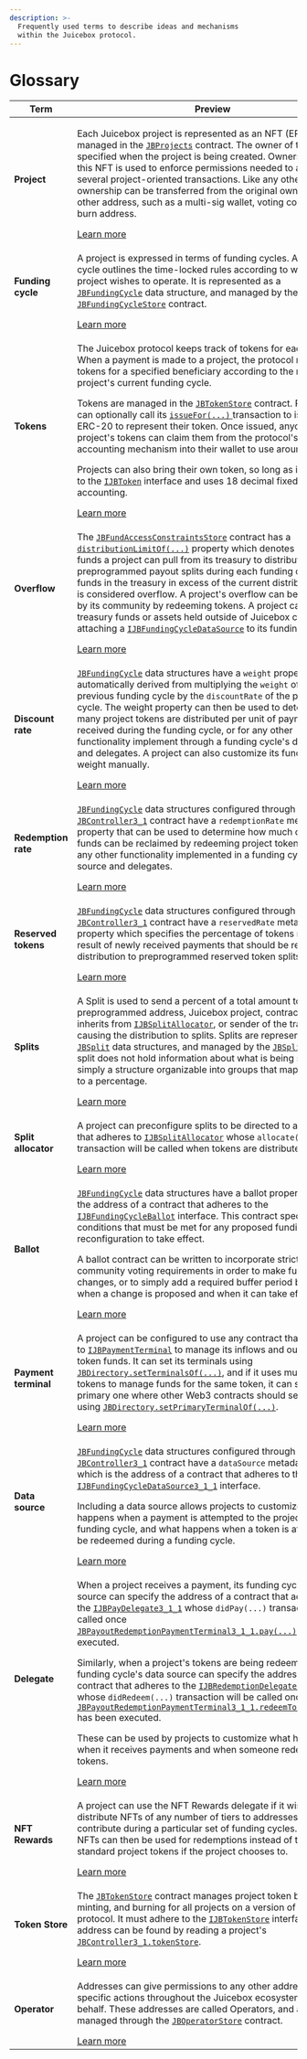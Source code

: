 ```yaml
---
description: >-
  Frequently used terms to describe ideas and mechanisms
  within the Juicebox protocol.
---
```


# Glossary

| Term                 | Preview                                                                                                                                                                                                                                                                                                                                                                                                                                                                                                                                                                                                                                                                                                                                                                                                                                                                                                                                                                                                                                                                                                                                                                                 |
| -------------------- | --------------------------------------------------------------------------------------------------------------------------------------------------------------------------------------------------------------------------------------------------------------------------------------------------------------------------------------------------------------------------------------------------------------------------------------------------------------------------------------------------------------------------------------------------------------------------------------------------------------------------------------------------------------------------------------------------------------------------------------------------------------------------------------------------------------------------------------------------------------------------------------------------------------------------------------------------------------------------------------------------------------------------------------------------------------------------------------------------------------------------------------------------------------------------------------- |
| **Project**          | <p>Each Juicebox project is represented as an NFT (ERC-721), managed in the <a href="/v4/deprecated/v3/api/contracts/jbprojects/"><code>JBProjects</code></a> contract. The owner of this NFT is specified when the project is being created. Ownership over this NFT is used to enforce permissions needed to access several project-oriented transactions. Like any other NFT, ownership can be transferred from the original owner to any other address, such as a multi-sig wallet, voting contract, or burn address.</p>[Learn more](/docs/dev/v3/learn/glossary/project.md)                                                                                                                                                                                                                                                                                                                                                                                                                                                                                                                                                                                                                            |
| **Funding cycle**    | <p>A project is expressed in terms of funding cycles. A funding cycle outlines the time-locked rules according to which a project wishes to operate. It is represented as a <a href="/v4/deprecated/v3/api/data-structures/jbfundingcycle"><code>JBFundingCycle</code></a> data structure, and managed by the <a href="/v4/deprecated/v3/api/contracts/jbfundingcyclestore/"><code>JBFundingCycleStore</code></a> contract.</p>[Learn more](/docs/dev/v3/learn/glossary/funding-cycle.md)                                                                                                                                                                                                                                                                                                                                                                                                                                                                                                                                                                                                                                                                                                                                 |
| **Tokens**           | <p>The Juicebox protocol keeps track of tokens for each project. When a payment is made to a project, the protocol mints tokens for a specified beneficiary according to the rules of the project's current funding cycle.</p><p>Tokens are managed in the <a href="/v4/deprecated/v3/api/contracts/jbtokenstore/"><code>JBTokenStore</code></a> contract. Projects can optionally call its <a href="/v4/deprecated/v3/api/contracts/jbtokenstore/write/issuefor"><code>issueFor(...)</code> </a>transaction to issue an ERC-20 to represent their token. Once issued, anyone with a project's tokens can claim them from the protocol's internal accounting mechanism into their wallet to use around Web3.</p><p>Projects can also bring their own token, so long as it adheres to the <a href="/v4/deprecated/v3/api/interfaces/ijbtoken"><code>IJBToken</code></a> interface and uses 18 decimal fixed point accounting.</p>[Learn more](/docs/dev/v3/learn/glossary/tokens.md)                                                                                                                                                                                                                                                    |
| **Overflow**         | <p>The <a href="/v4/deprecated/v3/api/contracts/jbfundaccessconstraintsstore/"><code>JBFundAccessConstraintsStore</code></a> contract has a <a href="/v4/deprecated/v3/api/contracts/jbfundaccessconstraintsstore.md#distributionlimitof"><code>distributionLimitOf(...)</code></a> property which denotes how much funds a project can pull from its treasury to distribute to its preprogrammed payout splits during each funding cycle. Any funds in the treasury in excess of the current distribution limit is considered overflow. A project's overflow can be reclaimed by its community by redeeming tokens. A project can specify treasury funds or assets held outside of Juicebox contracts by attaching a <a href="/v4/deprecated/v3/api/interfaces/ijbfundingcycledatasource.md"><code>IJBFundingCycleDataSource</code></a> to its funding cycles.</p>[Learn more](/docs/dev/v3/learn/glossary/overflow.md)                                                                                                                                                                                                                                                                                                                   |
| **Discount rate**    | <p><a href="/v4/deprecated/v3/api/data-structures/jbfundingcycle"><code>JBFundingCycle</code></a> data structures have a <code>weight</code> property that is automatically derived from multiplying the <code>weight</code> of the previous funding cycle by the <code>discountRate</code> of the previous cycle. The weight property can then be used to determine how many project tokens are distributed per unit of payment received during the funding cycle, or for any other functionality implement through a funding cycle's data source and delegates. A project can also customize its funding cycle's weight manually.</p>[Learn more](/docs/dev/v3/learn/glossary/discount-rate.md)                                                                                                                                                                                                                                                                                                                                                                                                                                                                                                            |
| **Redemption rate**  | <p><a href="/v4/deprecated/v3/api/data-structures/jbfundingcycle"><code>JBFundingCycle</code></a> data structures configured through the <a href="/v4/deprecated/v3/api/contracts/or-controllers/jbcontroller3_1/"><code>JBController3_1</code></a> contract have a <code>redemptionRate</code> metadata property that can be used to determine how much overflowed funds can be reclaimed by redeeming project tokens, or for any other functionality implemented in a funding cycle's data source and delegates.</p>[Learn more](/docs/dev/v3/learn/glossary/redemption-rate.md)                                                                                                                                                                                                                                                                                                                                                                                                                                                                                                                                                                                                                                        |
| **Reserved tokens**  | <p><a href="/v4/deprecated/v3/api/data-structures/jbfundingcycle"><code>JBFundingCycle</code></a> data structures configured through the <a href="/v4/deprecated/v3/api/contracts/or-controllers/jbcontroller3_1/"><code>JBController3_1</code></a> contract have a <code>reservedRate</code> metadata property which specifies the percentage of tokens minted as a result of newly received payments that should be reserved for distribution to preprogrammed reserved token splits.</p>[Learn more](/docs/dev/v3/learn/glossary/reserved-tokens.md)                                                                                                                                                                                                                                                                                                                                                                                                                                                                                                                                                                                                                                                                   |
| **Splits**           | <p>A Split is used to send a percent of a total amount to a preprogrammed address, Juicebox project, contract that inherits from <a href="/v4/deprecated/v3/api/interfaces/ijbsplitallocator"><code>IJBSplitAllocator</code></a>, or sender of the transaction causing the distribution to splits. Splits are represented with <a href="/v4/deprecated/v3/api/data-structures/jbsplit"><code>JBSplit</code></a> data structures, and managed by the <a href="/v4/deprecated/v3/api/contracts/jbsplitsstore/"><code>JBSplitsStore</code></a>. A split does not hold information about what is being split, it's simply a structure organizable into groups that maps a receiver to a percentage.</p>[Learn more](/docs/dev/v3/learn/glossary/splits.md)                                                                                                                                                                                                                                                                                                                                                                                                                                                                                 |
| **Split allocator**  | <p>A project can preconfigure splits to be directed to any contract that adheres to <a href="/v4/deprecated/v3/api/interfaces/ijbsplitallocator"><code>IJBSplitAllocator</code></a> whose <code>allocate(...)</code> transaction will be called when tokens are distributed.</p>[Learn more](/docs/dev/v3/learn/glossary/split-allocator.md)                                                                                                                                                                                                                                                                                                                                                                                                                                                                                                                                                                                                                                                                                                                                                                                                                                                                  |
| **Ballot**           | <p><a href="/v4/deprecated/v3/api/data-structures/jbfundingcycle"><code>JBFundingCycle</code></a> data structures have a ballot property which is the address of a contract that adheres to the <a href="/v4/deprecated/v3/api/interfaces/ijbfundingcycleballot.md"><code>IJBFundingCycleBallot</code></a> interface. This contract specifies the conditions that must be met for any proposed funding cycle reconfiguration to take effect.</p><p>A ballot contract can be written to incorporate strict community voting requirements in order to make funding cycle changes, or to simply add a required buffer period between when a change is proposed and when it can take effect.</p>[Learn more](/docs/dev/v3/learn/glossary/ballot.md)                                                                                                                                                                                                                                                                                                                                                                                                                                                                              |
| **Payment terminal** | <p>A project can be configured to use any contract that adheres to [`IJBPaymentTerminal`](/docs/dev/v3/api/interfaces/ijbpaymentterminal.md) to manage its inflows and outflows of token funds. It can set its terminals using [`JBDirectory.setTerminalsOf(...)`](/docs/dev/v3/api/contracts/jbdirectory/write/setterminalsof.md), and if it uses multiple tokens to manage funds for the same token, it can set the primary one where other Web3 contracts should send funds to using [`JBDirectory.setPrimaryTerminalOf(...)`](/docs/dev/v3/api/contracts/jbdirectory/write/setprimaryterminalof.md).</p>[Learn more](/docs/dev/v3/learn/glossary/payment-terminal.md)                                                                                                                                                                                                                                                                                                                                                                                                                                                                                                                                               |
| **Data source**      | <p><a href="/v4/deprecated/v3/api/data-structures/jbfundingcycle"><code>JBFundingCycle</code></a> data structures configured through the <a href="/v4/deprecated/v3/api/contracts/or-controllers/jbcontroller3_1/"><code>JBController3_1</code></a> contract have a <code>dataSource</code> metadata property which is the address of a contract that adheres to the <a href="/v4/deprecated/v3/api/interfaces/ijbfundingcycledatasource3_1_1.md"><code>IJBFundingCycleDataSource3_1_1</code></a> interface.</p><p>Including a data source allows projects to customize what happens when a payment is attempted to the project during a funding cycle, and what happens when a token is attempted to be redeemed during a funding cycle.</p>[Learn more](./data-source.md)                                                                                                                                                                                                                                                                                                                                                                                                                                                                 |
| **Delegate**         | <p>When a project receives a payment, its funding cycle's data source can specify the address of a contract that adheres to the <a href="/v4/deprecated/v3/api/interfaces/ijbpaydelegate.md3_1_1/"><code>IJBPayDelegate3_1_1</code></a> whose <code>didPay(...)</code> transaction will be called once <a href="/v4/deprecated/v3/api/contracts/or-payment-terminals/or-abstract/jbpayoutredemptionpaymentterminal3_1_1.md#pay"><code>JBPayoutRedemptionPaymentTerminal3_1_1.pay(...)</code></a> has been executed.</p><p>Similarly, when a project's tokens are being redeemed, its funding cycle's data source can specify the address of a contract that adheres to the <a href="/v4/deprecated/v3/api/interfaces/ijbredemptiondelegate3_1_1.md"><code>IJBRedemptionDelegate3_1_1</code></a> whose <code>didRedeem(...)</code> transaction will be called once <a href="/v4/deprecated/v3/api/contracts/or-payment-terminals/or-abstract/jbpayoutredemptionpaymentterminal3_1_1.md#redeemtokensof"><code>JBPayoutRedemptionPaymentTerminal3_1_1.redeemTokensOf(...)</code></a> has been executed.</p><p>These can be used by projects to customize what happens when it receives payments and when someone redeems its tokens.</p>[Learn more](/docs/dev/v3/learn/glossary/delegate.md) |
| **NFT Rewards**      | <p>A project can use the NFT Rewards delegate if it wishes to distribute NFTs of any number of tiers to addresses who contribute during a particular set of funding cycles. These NFTs can then be used for redemptions instead of the standard project tokens if the project chooses to. </p>[Learn more](/docs/dev/v3/learn/glossary/nft-rewards.md)                                                                                                                                                                                                                                                                                                                                                                                                                                                                                                                                                                                                                                                                                                                                                                                                                                          |
| **Token Store**      | <p>The <a href="/v4/deprecated/v3/api/contracts/jbtokenstore/"><code>JBTokenStore</code></a> contract manages project token balances, minting, and burning for all projects on a version of the protocol. It must adhere to the <a href="/v4/deprecated/v3/api/interfaces/ijbtokenstore/"><code>IJBTokenStore</code></a> interface, and its address can be found by reading a project's <a href="/v4/deprecated/v3/api/contracts/or-controllers/jbcontroller3_1.md#tokenstore"><code>JBController3_1.tokenStore</code></a>.</p>[Learn more](/docs/dev/v3/learn/glossary/token-store.md)                                                                                                                                                                                                                                                                                                                                                                                                                                                                                                                                                                                                                                                  |
| **Operator**         | <p>Addresses can give permissions to any other address to take specific actions throughout the Juicebox ecosystem on their behalf. These addresses are called Operators, and are managed through the <a href="/v4/deprecated/v3/api/contracts/jboperatorstore/"><code>JBOperatorStore</code></a> contract.</p>[Learn more](/docs/dev/v3/learn/glossary/operator.md)                                                                                                                                                                                                                                                                                                                                                                                                                                                                                                                                                                                                                                                                                                                                                                                                                                          |
